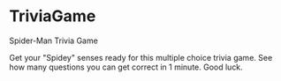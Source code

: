 # TriviaGame
Spider-Man Trivia Game

Get your "Spidey" senses ready for this multiple choice trivia game. 
See how many questions you can get correct in 1 minute. Good luck.